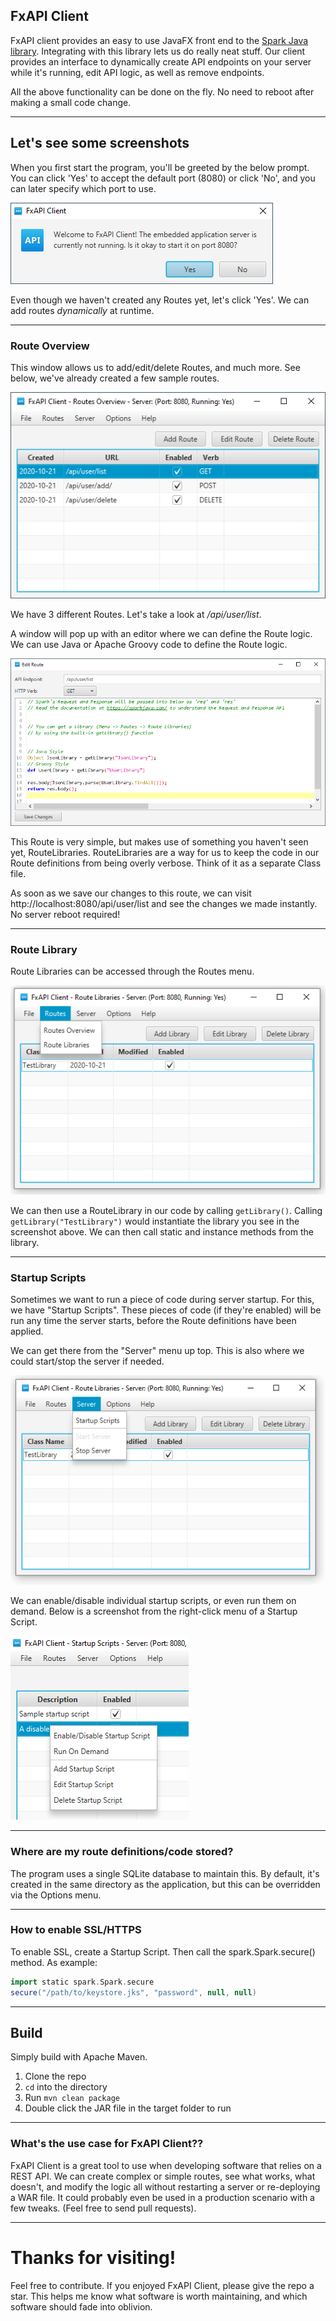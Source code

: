 ## FxAPI Client

FxAPI client provides an easy to use JavaFX front end to the [Spark Java library](https://sparkjava.com/). Integrating
with this library lets us do really neat stuff. Our client provides an interface to dynamically create
API endpoints on your server while it's running, edit API logic, as well as remove endpoints.

All the above functionality can be done on the fly. No need to
reboot after making a small code change.

---

## Let's see some screenshots

When you first start the program, you'll be greeted by the below
prompt. You can click 'Yes' to accept the default port (8080) or
click 'No', and you can later specify which port to use.

![Startup Prompt](./img/startupPrompt.png)

Even though we haven't created any Routes yet, let's click 'Yes'. We can add routes
*dynamically* at runtime.

---

### Route Overview

This window allows us to add/edit/delete Routes, and much more.
See below, we've already created a few sample routes.

![Route Overview](./img/routeOverview.png)

We have 3 different Routes. Let's take a look at */api/user/list*.

A window will pop up with an editor where we can define the Route logic. We can use Java or Apache Groovy code
to define the Route logic.

![Route Edit](./img/routeAdd.png)

This Route is very simple, but makes use of something you haven't seen yet, RouteLibraries. RouteLibraries are a way
for us to keep the code in our Route definitions from being overly verbose. Think of it as a separate Class file.

As soon as we save our changes to this route, we can visit http://localhost:8080/api/user/list and see the changes
we made instantly. No server reboot required!

---

### Route Library

Route Libraries can be accessed through the Routes menu.

![Route Menu](./img/menuRoutes.png)

We can then use a RouteLibrary in our code by calling ```getLibrary()```. Calling ```getLibrary("TestLibrary")``` 
would instantiate the library you see in the screenshot above. We can then call static and instance methods from the
library.

---

### Startup Scripts

Sometimes we want to run a piece of code during server startup. For this, we have "Startup Scripts". These pieces
of code (if they're enabled) will be run any time the server starts, before the Route definitions have been applied. 

We can get there from the "Server" menu up top. This is also where we could start/stop the server if needed.

![Startup Scripts Menu](./img/menuServer.png)

We can enable/disable individual startup scripts, or even run them on demand. Below is a screenshot from the
right-click menu of a Startup Script.

![Startup Scripts context](./img/startupScripts.png)

---


### Where are my route definitions/code stored?

The program uses a single SQLite database to maintain this. By default, it's created in the same directory
as the application, but this can be overridden via the Options menu.

---

### How to enable SSL/HTTPS

To enable SSL, create a Startup Script. Then call the spark.Spark.secure() method.
As example:

```groovy
import static spark.Spark.secure
secure("/path/to/keystore.jks", "password", null, null)
```

---


## Build

Simply build with Apache Maven.
  1. Clone the repo
  2. `cd` into the directory
  3. Run `mvn clean package`
  4. Double click the JAR file in the target folder to run
  
---

### What's the use case for FxAPI Client??

FxAPI Client is a great tool to use when developing software that relies on a REST API. We can create complex or simple
routes, see what works, what doesn't, and modify the logic all without restarting a server or re-deploying
a WAR file. It could probably even be used in a production scenario with a few tweaks. (Feel free to send pull requests).

---




# Thanks for visiting!

Feel free to contribute. If you enjoyed FxAPI Client, please give the repo a star. This helps me know what software
is worth maintaining, and which software should fade into oblivion.